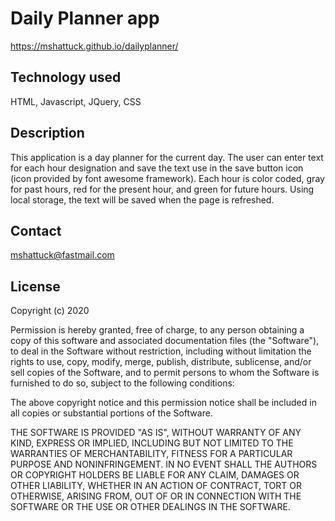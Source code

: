 # Daily Planner app

https://mshattuck.github.io/dailyplanner/

## Technology used

HTML, Javascript, JQuery, CSS

## Description

This application is a day planner for the current day. The user can enter text for each hour designation and save the text use in the save button icon (icon provided by font awesome framework). Each hour is color coded, gray for past hours, red for the present hour, and green for future hours. Using local storage, the text will be saved when the page is refreshed.

## Contact

mshattuck@fastmail.com

## License

Copyright (c) 2020

Permission is hereby granted, free of charge, to any person obtaining a copy
of this software and associated documentation files (the "Software"), to deal
in the Software without restriction, including without limitation the rights
to use, copy, modify, merge, publish, distribute, sublicense, and/or sell
copies of the Software, and to permit persons to whom the Software is
furnished to do so, subject to the following conditions:

The above copyright notice and this permission notice shall be included in all
copies or substantial portions of the Software.

THE SOFTWARE IS PROVIDED "AS IS", WITHOUT WARRANTY OF ANY KIND, EXPRESS OR
IMPLIED, INCLUDING BUT NOT LIMITED TO THE WARRANTIES OF MERCHANTABILITY,
FITNESS FOR A PARTICULAR PURPOSE AND NONINFRINGEMENT. IN NO EVENT SHALL THE
AUTHORS OR COPYRIGHT HOLDERS BE LIABLE FOR ANY CLAIM, DAMAGES OR OTHER
LIABILITY, WHETHER IN AN ACTION OF CONTRACT, TORT OR OTHERWISE, ARISING FROM,
OUT OF OR IN CONNECTION WITH THE SOFTWARE OR THE USE OR OTHER DEALINGS IN THE
SOFTWARE.


